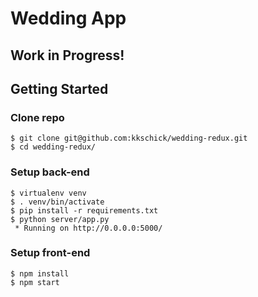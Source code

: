 # Wedding App

## Work in Progress!

## Getting Started

### Clone repo
```
$ git clone git@github.com:kkschick/wedding-redux.git
$ cd wedding-redux/
```

### Setup back-end
```
$ virtualenv venv
$ . venv/bin/activate
$ pip install -r requirements.txt
$ python server/app.py
 * Running on http://0.0.0.0:5000/
```

### Setup front-end
```
$ npm install
$ npm start
```
